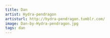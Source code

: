 ```yaml
---
title: Dan
artist: Hydra-pendragon
artisturl: http://hydra-pendragon.tumblr.com/
image: Dan-by-Hydra-pendragon.jpg
tags: dan
---
```

